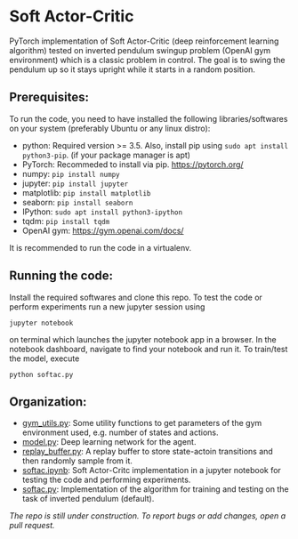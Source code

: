 # Soft Actor-Critic
PyTorch implementation of Soft Actor-Critic (deep reinforcement learning algorithm) tested on inverted pendulum swingup problem 
(OpenAI gym environment) which is a classic problem in control. The goal is to swing the pendulum up so it stays upright while it 
starts in a random position.  

## Prerequisites:
To run the code, you need to have installed the following libraries/softwares on your system (preferably Ubuntu or any linux distro):
* python: Required version >= 3.5. Also, install pip using `sudo apt install python3-pip`. (if your package manager is apt)
* PyTorch: Recommeded to install via pip. https://pytorch.org/
* numpy: `pip install numpy`
* jupyter: `pip install jupyter`
* matplotlib: `pip install matplotlib`
* seaborn: `pip install seaborn`
* IPython: `sudo apt install python3-ipython`
* tqdm: `pip install tqdm` 
* OpenAI gym: https://gym.openai.com/docs/

It is recommended to run the code in a virtualenv.

## Running the code:
Install the required softwares and clone this repo. To test the code or perform experiments run a new jupyter session using
```
jupyter notebook
```
on terminal which launches the jupyter notebook app in a browser. In the notebook dashboard, navigate to find your notebook and run it.
To train/test the model, execute 
```
python softac.py
```

## Organization:
* [gym_utils.py](https://github.com/kushagra06/SAC/blob/master/gym_utils.py): 
Some utility functions to get parameters of the gym environment used, e.g. number of states and actions.
* [model.py](https://github.com/kushagra06/SAC/blob/master/model.py): Deep learning network for the agent. 
* [replay_buffer.py](https://github.com/kushagra06/SAC/blob/master/replay_buffer.py): A replay buffer to store state-actoin transitions
and then randomly sample from it. 
* [softac.ipynb](https://github.com/kushagra06/SAC/blob/master/softac,ipynb): Soft Actor-Critc implementation in a jupyter notebook for
testing the code and performing experiments. 
* [softac.py](https://github.com/kushagra06/SAC/blob/master/softac.py): Implementation of the algorithm for training and testing on the 
task of inverted pendulum (default). 

*The repo is still under construction. To report bugs or add changes, open a pull request.*
